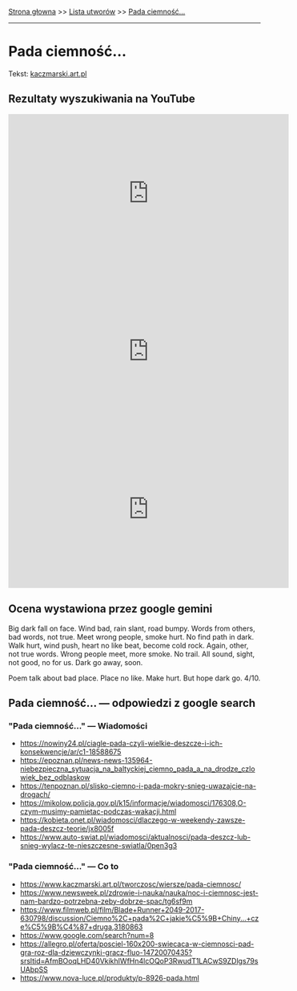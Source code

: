 [Strona głowna](../index.md) >> [Lista utworów](../list.md) >> [Pada ciemność…](397.md)

---

# Pada ciemność…

Tekst: [kaczmarski.art.pl](https://www.kaczmarski.art.pl/tworczosc/wiersze/pada-ciemnosc/)

## Rezultaty wyszukiwania na YouTube

<iframe width="560" height="315" src="https://www.youtube.com/embed/uueYYto7pNo?si=IdontcarewhotheIRSsendsImnotpayingtaxes" title="YouTube video player" frameborder="0" allow="accelerometer; autoplay; clipboard-write; encrypted-media; gyroscope; picture-in-picture; web-share" referrerpolicy="strict-origin-when-cross-origin" allowfullscreen></iframe>

<iframe width="560" height="315" src="https://www.youtube.com/embed/8YLqgour8nM?si=IdontcarewhotheIRSsendsImnotpayingtaxes" title="YouTube video player" frameborder="0" allow="accelerometer; autoplay; clipboard-write; encrypted-media; gyroscope; picture-in-picture; web-share" referrerpolicy="strict-origin-when-cross-origin" allowfullscreen></iframe>

<iframe width="560" height="315" src="https://www.youtube.com/embed/naVw-NfnKyw?si=IdontcarewhotheIRSsendsImnotpayingtaxes" title="YouTube video player" frameborder="0" allow="accelerometer; autoplay; clipboard-write; encrypted-media; gyroscope; picture-in-picture; web-share" referrerpolicy="strict-origin-when-cross-origin" allowfullscreen></iframe>

## Ocena wystawiona przez google gemini

Big dark fall on face. Wind bad, rain slant, road bumpy. Words from others, bad words, not true. Meet wrong people, smoke hurt. No find path in dark. Walk hurt, wind push, heart no like beat, become cold rock. Again, other, not true words. Wrong people meet, more smoke. No trail. All sound, sight, not good, no for us. Dark go away, soon. 

Poem talk about bad place. Place no like. Make hurt. But hope dark go. 4/10.


## Pada ciemność… — odpowiedzi z google search

### "Pada ciemność…" — Wiadomości

 - <https://nowiny24.pl/ciagle-pada-czyli-wielkie-deszcze-i-ich-konsekwencje/ar/c1-18588675>
 - <https://epoznan.pl/news-news-135964-niebezpieczna_sytuacja_na_baltyckiej_ciemno_pada_a_na_drodze_czlowiek_bez_odblaskow>
 - <https://tenpoznan.pl/slisko-ciemno-i-pada-mokry-snieg-uwazajcie-na-drogach/>
 - <https://mikolow.policja.gov.pl/k15/informacje/wiadomosci/176308,O-czym-musimy-pamietac-podczas-wakacji.html>
 - <https://kobieta.onet.pl/wiadomosci/dlaczego-w-weekendy-zawsze-pada-deszcz-teorie/jx8005f>
 - <https://www.auto-swiat.pl/wiadomosci/aktualnosci/pada-deszcz-lub-snieg-wylacz-te-nieszczesne-swiatla/0pen3g3>

### "Pada ciemność…" — Co to

 - <https://www.kaczmarski.art.pl/tworczosc/wiersze/pada-ciemnosc/>
 - <https://www.newsweek.pl/zdrowie-i-nauka/nauka/noc-i-ciemnosc-jest-nam-bardzo-potrzebna-zeby-dobrze-spac/tg6sf9m>
 - <https://www.filmweb.pl/film/Blade+Runner+2049-2017-630798/discussion/Ciemno%2C+pada%2C+jakie%C5%9B+Chiny...+cze%C5%9B%C4%87+druga,3180863>
 - <https://www.google.com/search?num=8>
 - <https://allegro.pl/oferta/posciel-160x200-swiecaca-w-ciemnosci-pad-gra-roz-dla-dziewczynki-gracz-fluo-14720070435?srsltid=AfmBOoqLHD40VkikhIWfHn4lcOQoP3RwudT1LACwS9ZDlgs79sUAbpSS>
 - <https://www.nova-luce.pl/produkty/p-8926-pada.html>

